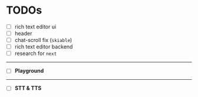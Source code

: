 # TODOs

- [ ] rich text editor ui
- [ ] header
- [ ] chat-scroll fix (`skiable`)
- [ ] rich text editor backend 
- [ ] research for `next`

---
- [ ] **Playground** 

---
- [ ] **STT & TTS**